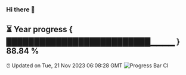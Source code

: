 ### Hi there 👋
⏳ Year progress { ██████████████████████████▁▁▁▁ } 88.84 %
---
⏰ Updated on Tue, 21 Nov 2023 06:08:28 GMT
![Progress Bar CI](https://github.com/Moyi321/Moyi321/workflows/Progress%20Bar%20CI/badge.svg)
